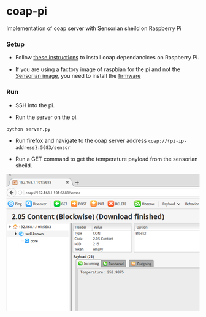 # coap-pi
Implementation of coap server with Sensorian sheild on Raspberry Pi

### Setup

- Follow [these instructions](https://github.com/Tanganelli/CoAPthon#install-instructions) to install coap dependancices on Raspberry Pi.

- If you are using a factory image of raspbian for the pi and not the [Sensorian image](http://sensorian.io/downloads), you need to install the [firmware](https://github.com/sensorian/sensorian-firmware)

### Run

- SSH into the pi.

- Run the server on the pi.

```
python server.py
```

- Run firefox and navigate to the coap server address `coap://{pi-ip-address}:5683/sensor`

- Run a GET command to get the temperature payload from the sensorian sheild.

![results](img/coap-message-received.png)
